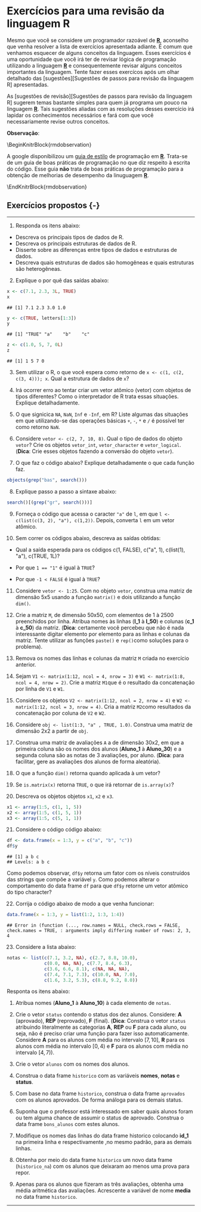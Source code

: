 # Exercícios para uma revisão da linguagem R 

Mesmo que você se considere um programador razoável de [**R**](https://www.r-project.org/about.html), aconselho que venha resolver a lista de exercícios apresentada adiante. É comum que venhamos esquecer de alguns conceitos da linguagem. Esses exercícios é uma oportunidade que você irá ter de revisar lógica de programação utilizando a linguagem [**R**](https://www.r-project.org/about.html) e consequentemente revisar alguns conceitos importantes da linguagem. Tente fazer esses exercícos após um olhar detalhado das [sugestões][Sugestões de passos para revisão da linguagem R] apresentadas. 

As [sugestões de revisão][Sugestões de passos para revisão da linguagem R] sugerem temas bastante simples para quem já programa  um pouco na linguagem [**R**](https://www.r-project.org/about.html). Tais sugestões aliadas com as resoluções desses exercício irá lapidar os conhecimentos necessários e fará com que você necessariamente revise outros conceitos.

**Observação**:

\BeginKnitrBlock{rmdobservation}<div class="rmdobservation"><div class=text-justify>
A google disponibilizou um [guia de estilo](https://google.github.io/styleguide/Rguide.xml) de programação em [**R**](https://www.r-project.org/about.html). Trata-se de um guia de boas práticas de programação no que diz respeito à escrita do código. Esse guia **não** trata de boas práticas de programação para a obtenção de melhorias de desempenho da linuguagem [**R**](https://www.r-project.org/about.html).
</div></div>\EndKnitrBlock{rmdobservation}

## Exercícios propostos {-}

-----

1. Responda os itens abaixo:

  - Descreva os principais tipos de dados de R.
  - Descreva os principais estruturas de dados de R.
  - Disserte sobre as diferenças entre tipos de dados e estruturas de dados.
  - Descreva quais estruturas de dados são homogêneas e quais estruturas são heterogêneas.

2. Explique o por quê das saídas abaixo:


```r
x <- c(7.1, 2.3, 3L, TRUE)
x
```

```
## [1] 7.1 2.3 3.0 1.0
```

```r
y <- c(TRUE, letters[1:3])
y
```

```
## [1] "TRUE" "a"    "b"    "c"
```

```r
z <- c(1.0, 5, 7, 0L)
z
```

```
## [1] 1 5 7 0
```

3. Sem utilizar o R, o que você espera como retorno de `x <- c(1, c(2, c(3, 4))); x`. Qual a estrutura de dados de `x`?


4. Irá ocorrer erro ao tentar criar um vetor atômico (vetor) com objetos de tipos diferentes? Como o interpretador de R trata essas situações. Explique detalhadamente.

5. O que signicica `NA`, `NaN`, `Inf` e `-Inf`, em R? Liste algumas das situações em que utilizando-se das operações básicas `+`, `-`, `*` e `/` é possível ter como retorno `NaN`.

6. Considere `vetor <- c(2, 7, 10, 8)`. Qual o tipo de dados do objeto `vetor`? Crie os objetos `vetor_int`, `vetor_character` e `vetor_logical`. (**Dica**: Crie esses objetos fazendo a conversão do objeto `vetor`).


7. O que faz o código abaixo? Explique detalhadamente o que cada função faz.

```r
objects(grep("bas", search()))
```

8. Explique passo a passo a sintaxe abaixo:

```r
search()[(grep("gr", search()))]
```

9. Forneça o código que acessa o caracter `"a"` de `l`, em que `l <- c(list(c(3, 2), "a"), c(1,2))`. Depois, converta `l` em um vetor atômico.

10. Sem correr os códigos abaixo, descreva as saídas obtidas:

  - Qual a saída esperada para os códigos c(1, FALSE), c("a", 1), c(list(1), "a"), c(TRUE, 1L)?
  
  - Por que `1 == "1"` é igual à `TRUE`?
  
  - Por que `-1 < FALSE` é igual à `TRUE`?
  
11. Considere `vetor <- 1:25`. Com no objeto `vetor`, construa uma matriz de dimensão 5x5 usando a função `matrix()` e dois utilizando a função `dim()`.

12. Crie a matriz `M`, de dimensão 50x50, com elementos de 1 à 2500 preenchidos por linha. Atribua nomes às linhas (**l_1** à **l_50**) e colunas (**c_1** à **c_50**) da matriz. (**Dica**: certamente você percebeu que não é nada interessante digitar elemento por elemento para as linhas e colunas da matriz. Tente utilizar as funções `paste()` e  `rep()`como soluções para o problema).

13. Remova os nomes das linhas e colunas da matriz `M` criada no exercício anterior.

14. Sejam `V1 <- matrix(1:12, ncol = 4, nrow = 3)` e `W1 <- matrix(1:8, ncol = 4, nrow = 2)`. Crie a matriz `M1`que é o resultado da concatenação por linha de `V1` e `W1`.

15. Considere os objetos `V2 <- matrix(1:12, ncol = 2, nrow = 4)` e `W2 <- matrix(1:12, ncol = 3, nrow = 4)`. Cria a matriz `M2`como resultados da concatenação por coluna de `V2` e `W2`.

16. Considere `obj <- list(1:3, "a" , TRUE, 1.0)`. Construa uma matriz de dimensão 2x2 a partir de `obj`.

17. Construa uma matriz de avaliações `A` a de dimensão 30x2, em que a primeira coluna são os nomes dos alunos (**Aluno_1** à **Aluno_30**) e a segunda coluna são as notas de 3 avaliações, por aluno. (**Dica**: para facilitar, gere as avaliações dos alunos de forma aleatória).

18. O que a função `dim()` retorna quando aplicada à um vetor?

19. Se `is.matrix(x)` retorna `TRUE`, o que irá retornar de `is.array(x)`?

20. Descreva os objetos objetos `x1`, `x2` e `x3`. 
    
```r
x1 <- array(1:5, c(1, 1, 5))
x2 <- array(1:5, c(1, 5, 1))
x3 <- array(1:5, c(5, 1, 1))
```

21. Considere o código código abaixo:


```r
df <- data.frame(x = 1:3, y = c("a", "b", "c"))
df$y
```

```
## [1] a b c
## Levels: a b c
```
Como podemos observar, `df$y` retorna um fator com os níveis construídos das strings que compõe a variável `y`. Como podemos alterar o comportamento do data frame `df` para que `df$y` retorne um vetor atômico do tipo character?

22. Corrija o código abaixo de modo a que venha funcionar:


```r
data.frame(x = 1:3, y = list(1:2, 1:3, 1:4))
```

```
## Error in (function (..., row.names = NULL, check.rows = FALSE, check.names = TRUE, : arguments imply differing number of rows: 2, 3, 4
```

23. Considere a lista abaixo:


```r
notas <- list(c(7.1, 3.2, NA), c(2.7, 8.8, 10.0),
              c(0.0, NA, NA), c(7.7, 8.4, 6.3),
              c(3.6, 6.6, 8.1), c(NA, NA, NA),
              c(7.4, 7.1, 7.3), c(10.0, NA, 7.0),
              c(1.6, 3.2, 5.3), c(8.8, 9.2, 8.0))
```

Responta os itens abaixo:

  1. Atribua nomes (**Aluno_1** à **Aluno_10**) à cada elemento de `notas`.
  
  2. Crie o vetor `status` contendo o status dos dez alunos. Considere: **A** (aprovado), **REP** (reprovado), **F** (final). (**Dica**: Construa o vetor `status` atribuindo literalmente as categorias **A**, **REP** ou **F** para cada aluno, ou seja, não é preciso criar uma função para fazer isso automaticamente. Considere **A** para os alunos com média no intervalo $[7, 10]$, **R** para os alunos com média no intervalo $[0, 4)$ e **F** para os alunos com média no intervalo $[4, 7)$).
  
  3. Crie o vetor `alunos` com os nomes dos alunos.
  
  4. Construa o data frame `historico` com as variáveis **nomes**, **notas** e **status**. 
  
  5. Com base no data frame `historico`, construa o data frame `aprovados` com os alunos aprovados. De forma análoga para os demais status. 
  
  6. Suponha que o professor está interessado em saber quais alunos foram ou tem alguma chance de assumir o status de aprovado. Construa o data frame `bons_alunos` com estes alunos.
  
  7. Modifique os nomes das linhas do data frame historico colocando **id_1** na primeira linha e respectivamente ,no mesmo padrão, para as demais linhas. 
  
  8. Obtenha por meio do data frame `historico` um novo data frame (`historico_na`) com os alunos que deixaram ao menos uma prova para repor.
  
  9. Apenas para os alunos que fizeram as três avaliações, obtenha uma média aritmética das avaliações. Acrescente a variável de nome **media** no data frame `historico`.
  
-----
